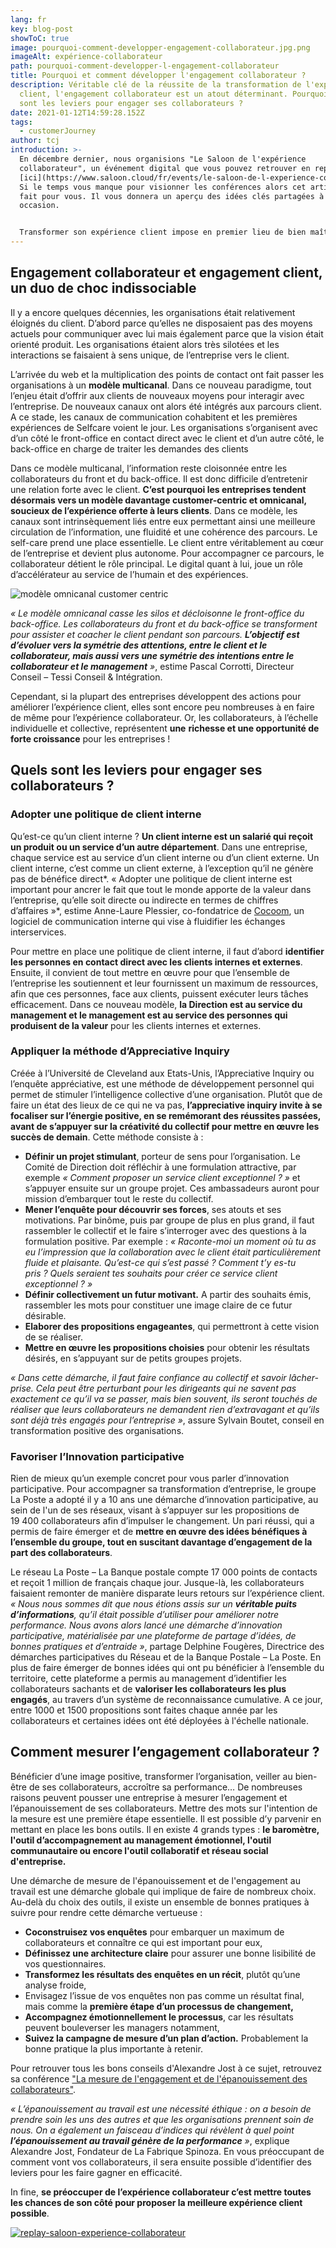 ```yaml
---
lang: fr
key: blog-post
showToC: true
image: pourquoi-comment-developper-engagement-collaborateur.jpg.png
imageAlt: expérience-collaborateur
path: pourquoi-comment-developper-l-engagement-collaborateur
title: Pourquoi et comment développer l'engagement collaborateur ?
description: Véritable clé de la réussite de la transformation de l'expérience
  client, l'engagement collaborateur est un atout déterminant. Pourquoi ? Quels
  sont les leviers pour engager ses collaborateurs ?
date: 2021-01-12T14:59:28.152Z
tags:
  - customerJourney
author: tcj
introduction: >-
  En décembre dernier, nous organisions "Le Saloon de l'expérience
  collaborateur", un événement digital que vous pouvez retrouver en replay par
  [ici](https://www.saloon.cloud/fr/events/le-saloon-de-l-experience-collaborateur?utm_medium=blog-tessijourney&utm_source=websites&utm_campaign=tci-customercentric&utm_content=hyperlink).
  Si le temps vous manque pour visionner les conférences alors cet article est
  fait pour vous. Il vous donnera un aperçu des idées clés partagées à cette
  occasion. 


  Transformer son expérience client impose en premier lieu de bien maîtriser sa stratégie omnicanale, grâce à une solide cartographie des processus, une modélisation des parcours client et les bons outils. Une fois ce travail effectué, la dernière étape pour réussir à transformer l’expérience client consiste à transformer… l’expérience collaborateur. En effet, ce n’est qu’en s’appuyant sur des collaborateurs engagés, épanouis et écoutés, qu’il sera possible d’offrir une expérience client optimale.
---
```

## Engagement collaborateur et engagement client, un duo de choc indissociable

Il y a encore quelques décennies, les organisations était relativement éloignés du client. D’abord parce qu’elles ne disposaient pas des moyens actuels pour communiquer avec lui mais également parce que la vision était orienté produit. Les organisations étaient alors très silotées et les interactions se faisaient à sens unique, de l’entreprise vers le client.

L’arrivée du web et la multiplication des points de contact ont fait passer les organisations à un **modèle multicanal**. Dans ce nouveau paradigme, tout l’enjeu était d’offrir aux clients de nouveaux moyens pour interagir avec l’entreprise. De nouveaux canaux ont alors été intégrés aux parcours client. A ce stade, les canaux de communication cohabitent et les premières expériences de Selfcare voient le jour. Les organisations s’organisent avec d’un côté le front-office en contact direct avec le client et d’un autre côté, le back-office en charge de traiter les demandes des clients

Dans ce modèle multicanal, l’information reste cloisonnée entre les collaborateurs du front et du back-office. Il est donc difficile d’entretenir une relation forte avec le client. **C’est pourquoi les entreprises tendent désormais vers un modèle davantage customer-centric et omnicanal, soucieux de l’expérience offerte à leurs clients**. Dans ce modèle, les canaux sont intrinsèquement liés entre eux permettant ainsi une meilleure circulation de l’information, une fluidité et une cohérence des parcours. Le self-care prend une place essentielle. Le client entre véritablement au cœur de l’entreprise et devient plus autonome. Pour accompagner ce parcours, le collaborateur détient le rôle principal. Le digital quant à lui, joue un rôle d’accélérateur au service de l’humain et des expériences.

![modèle omnicanal customer centric](image_cx_ex_duo-de-choc.png "L'engagement client et collaborateur : un duo de choc")

*« Le modèle omnicanal casse les silos et décloisonne le front-office du back-office. Les collaborateurs du front et du back-office se transforment pour assister et coacher le client pendant son parcours. **L’objectif est d’évoluer vers la symétrie des attentions, entre le client et le collaborateur, mais aussi vers une symétrie des intentions entre le collaborateur et le management** »*, estime Pascal Corrotti, Directeur Conseil – Tessi Conseil & Intégration. 

Cependant, si la plupart des entreprises développent des actions pour améliorer l’expérience client, elles sont encore peu nombreuses à en faire de même pour l’expérience collaborateur. Or, les collaborateurs, à l’échelle individuelle et collective, représentent **une** **richesse et une opportunité de forte croissance** pour les entreprises !

## Quels sont les leviers pour engager ses collaborateurs ?

### Adopter une politique de client interne

Qu’est-ce qu’un client interne ? **Un client interne est un salarié qui reçoit un produit ou un service d’un autre département**. Dans une entreprise, chaque service est au service d’un client interne ou d’un client externe. Un client interne, c’est comme un client externe, à l’exception qu’il ne génère pas de bénéfice direct*. « Adopter une politique de client interne est important pour ancrer le fait que tout le monde apporte de la valeur dans l’entreprise, qu’elle soit directe ou indirecte en termes de chiffres d’affaires »*, estime Anne-Laure Plessier, co-fondatrice de [Cocoom](https://cocoom.com/), un logiciel de communication interne qui vise à fluidifier les échanges interservices.

Pour mettre en place une politique de client interne, il faut d’abord **identifier les personnes en contact direct avec les clients internes et externes**. Ensuite, il convient de tout mettre en œuvre pour que l’ensemble de l’entreprise les soutiennent et leur fournissent un maximum de ressources, afin que ces personnes, face aux clients, puissent exécuter leurs tâches efficacement. Dans ce nouveau modèle, **la Direction est au service du management et le management est au service des personnes qui produisent de la valeur** pour les clients internes et externes.

### Appliquer la méthode d’Appreciative Inquiry

Créée à l’Université de Cleveland aux Etats-Unis, l’Appreciative Inquiry ou l’enquête appréciative, est une méthode de développement personnel qui permet de stimuler l’intelligence collective d’une organisation. Plutôt que de faire un état des lieux de ce qui ne va pas, **l’appreciative inquiry invite à se focaliser sur l’énergie positive, en se remémorant des réussites passées, avant de s’appuyer sur la créativité du collectif pour mettre en œuvre les succès de demain**. Cette méthode consiste à :

* **Définir un projet stimulant**, porteur de sens pour l’organisation. Le Comité de Direction doit réfléchir à une formulation attractive, par exemple *« Comment proposer un service client exceptionnel ? »* et s’appuyer ensuite sur un groupe projet. Ces ambassadeurs auront pour mission d’embarquer tout le reste du collectif.
* **Mener l’enquête pour découvrir ses forces**, ses atouts et ses motivations. Par binôme, puis par groupe de plus en plus grand, il faut rassembler le collectif et le faire s’interroger avec des questions à la formulation positive. Par exemple : *« Raconte-moi un moment où tu as eu l’impression que la collaboration avec le client était particulièrement fluide et plaisante. Qu’est-ce qui s’est passé ? Comment t’y es-tu pris ? Quels seraient tes souhaits pour créer ce service client exceptionnel ? »*
* **Définir collectivement un futur motivant.** A partir des souhaits émis, rassembler les mots pour constituer une image claire de ce futur désirable.
* **Elaborer des propositions engageantes**, qui permettront à cette vision de se réaliser.
* **Mettre en œuvre les propositions choisies** pour obtenir les résultats désirés, en s’appuyant sur de petits groupes projets.

*« Dans cette démarche, il faut faire confiance au collectif et savoir lâcher-prise. Cela peut être perturbant pour les dirigeants qui ne savent pas exactement ce qu’il va se passer, mais bien souvent, ils seront touchés de réaliser que leurs collaborateurs ne demandent rien d’extravagant et qu’ils sont déjà très engagés pour l’entreprise »*, assure Sylvain Boutet, conseil en transformation positive des organisations.

### Favoriser l’Innovation participative

Rien de mieux qu’un exemple concret pour vous parler d’innovation participative. Pour accompagner sa transformation d’entreprise, le groupe La Poste a adopté il y a 10 ans une démarche d’innovation participative, au sein de l'un de ses réseaux, visant à s’appuyer sur les propositions de 19 400 collaborateurs afin d’impulser le changement. Un pari réussi, qui a permis de faire émerger et de **mettre en œuvre des idées bénéfiques à l’ensemble du groupe, tout en suscitant davantage d’engagement de la part des collaborateurs**.

Le réseau La Poste – La Banque postale compte 17 000 points de contacts et reçoit 1 million de français chaque jour. Jusque-là, les collaborateurs faisaient remonter de manière disparate leurs retours sur l’expérience client. *« Nous nous sommes dit que nous étions assis sur un **véritable puits d’informations**, qu’il était possible d’utiliser pour améliorer notre performance. Nous avons alors lancé une démarche d’innovation participative, matérialisée par une plateforme de partage d’idées, de bonnes pratiques et d’entraide »*, partage Delphine Fougères, Directrice des démarches participatives du Réseau et de la Banque Postale – La Poste. En plus de faire émerger de bonnes idées qui ont pu bénéficier à l’ensemble du territoire, cette plateforme a permis au management d’identifier les collaborateurs sachants et de **valoriser les collaborateurs les plus engagés**, au travers d’un système de reconnaissance cumulative. A ce jour, entre 1000 et 1500 propositions sont faites chaque année par les collaborateurs et certaines idées ont été déployées à l'échelle nationale. 

## Comment mesurer l’engagement collaborateur ?

Bénéficier d’une image positive, transformer l’organisation, veiller au bien-être de ses collaborateurs, accroître sa performance… De nombreuses raisons peuvent pousser une entreprise à mesurer l’engagement et l’épanouissement de ses collaborateurs. Mettre des mots sur l'intention de la mesure est une première étape essentielle. Il est possible d’y parvenir en mettant en place les bons outils. Il en existe 4 grands types : **le baromètre, l'outil d’accompagnement au management émotionnel, l'outil communautaire ou encore l'outil collaboratif et réseau social d'entreprise.**

Une démarche de mesure de l'épanouissement  et de l'engagement au travail est une démarche globale qui implique de faire de nombreux choix. Au-delà du choix des outils, il existe un ensemble de bonnes pratiques à suivre pour rendre cette démarche vertueuse :

* **Coconstruisez vos enquêtes** pour embarquer un maximum de collaborateurs et connaître ce qui est important pour eux, 
* **Définissez une architecture claire** pour assurer une bonne lisibilité de vos questionnaires. 
* **Transformez les résultats des enquêtes en un récit**, plutôt qu’une analyse froide,
* Envisagez l’issue de vos enquêtes non pas comme un résultat final, mais comme la **première étape d’un processus de changement,**
* **Accompagnez émotionnellement le processus**, car les résultats peuvent bouleverser les managers notamment,
* **Suivez la campagne de mesure d’un plan d’action.** Probablement la bonne pratique la plus importante à retenir. 

Pour retrouver tous les bons conseils d'Alexandre Jost à ce sujet, retrouvez sa conférence ["La mesure de l'engagement et de l'épanouissement des collaborateurs"](https://www.saloon.cloud/fr/conferences/la-mesure-de-l-engagement-et-de-l-epanouissement-des-collaborateurs).

*« L’épanouissement au travail est une nécessité éthique : on a besoin de prendre soin les uns des autres et que les organisations prennent soin de nous. On a également un faisceau d’indices qui révèlent à quel point **l’épanouissement au travail génère de la performance** »*, explique Alexandre Jost, Fondateur de La Fabrique Spinoza. En vous préoccupant de comment vont vos collaborateurs, il sera ensuite possible d’identifier des leviers pour les faire gagner en efficacité. 

In fine, **se préoccuper de l’expérience collaborateur c’est mettre toutes les chances de son côté pour proposer la meilleure expérience client possible**.

[![replay-saloon-experience-collaborateur](banniere_saloon_ex_350x950px.png "Ecoutez le replay du saloon de l'expérience collaborateur")](https://www.saloon.cloud/fr/events/le-saloon-de-l-experience-collaborateur?utm_medium=blog-tessijourney&utm_source=websites&utm_campaign=tci-customercentric&utm_content=in-article-banner)